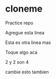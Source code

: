 # cloneme
Practice repo

Agregue esta linea

Esta es otra linea mas

Toque algo aca

2 y 2 son 4

cambie esto tambien